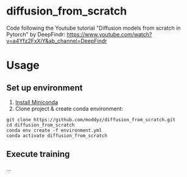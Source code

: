 # diffusion_from_scratch

Code following the Youtube tutorial "Diffusion models from scratch in Pytorch" by DeepFindr:
https://www.youtube.com/watch?v=a4Yfz2FxXiY&ab_channel=DeepFindr

# Usage

## Set up environment

1. [Install Miniconda](https://conda.io/projects/conda/en/latest/user-guide/install/index.html)
2. Clone project & create conda environment:
```conda
git clone https://github.com/moddyz/diffusion_from_scratch.git
cd diffusion_from_scratch
conda env create -f environment.yml
conda activate diffusion_from_scratch
```

## Execute training

...
